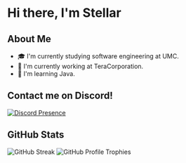 # Hi there, I'm Stellar

## About Me

- 🎓 I'm currently studying software engineering at UMC.
- 🔭 I'm currently working at TeraCorporation.
- 🌱 I'm learning Java.

## Contact me on Discord!

[![Discord Presence](https://lanyard.cnrad.dev/api/256800447891767296)](https://discord.com/users/256800447891767296)

## GitHub Stats

![GitHub Streak](https://github-readme-streak-stats.herokuapp.com?user=Omegamoney&theme=dark&hide_border=true)
![GitHub Profile Trophies](https://github-profile-trophy.vercel.app/?username=Omegamoney&theme=onedark&margin-w=15&margin-h=15&column=7)
